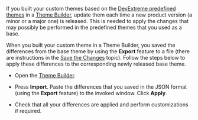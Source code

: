 If you built your custom themes based on the [DevExtreme predefined themes](/concepts/60%20Themes/10%20Predefined%20Themes '/Documentation/Guide/Themes/Predefined_Themes/') in a [Theme Builder](/concepts/60%20Themes/20%20Theme%20Builder '/Documentation/Guide/Themes/Theme_Builder/'), update them each time a new product version (a minor or a major one) is released. This is needed to apply the changes that may possibly be performed in the predefined themes that you used as a base. 

When you built your custom theme in a Theme Builder, you saved the differences from the base theme by using the **Export** feature to a file (there are instructions in the [Save the Changes](/concepts/60%20Themes/20%20Theme%20Builder/40%20Save%20the%20Changes.md '/Documentation/Guide/Themes/Theme_Builder/#Save_the_Changes') topic). Follow the steps below to apply these differences to the corresponding newly released base theme.

- Open the [Theme Builder](https://js.devexpress.com/ThemeBuilder).

- Press **Import**. Paste the differences that you saved in the JSON format (using the **Export** feature) to the invoked window. Click **Apply**.

- Check that all your differences are applied and perform customizations if required.